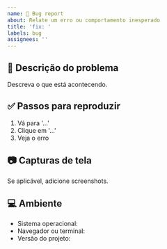 ```yaml
---
name: 🐛 Bug report
about: Relate um erro ou comportamento inesperado
title: 'fix: '
labels: bug
assignees: ''
---
```


## 🐞 Descrição do problema

Descreva o que está acontecendo.

## ✅ Passos para reproduzir

1. Vá para '...'
2. Clique em '...'
3. Veja o erro

## 📷 Capturas de tela

Se aplicável, adicione screenshots.

## 💻 Ambiente

- Sistema operacional:
- Navegador ou terminal:
- Versão do projeto:
